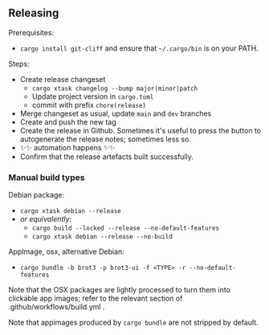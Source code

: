## Releasing

Prerequisites:

- `cargo install git-cliff` and ensure that `~/.cargo/bin` is on your PATH.

Steps:

- Create release changeset
  - `cargo xtask changelog --bump major|minor|patch`
  - Update project version in `cargo.toml`
  - commit with prefix `chore(release)`
- Merge changeset as usual, update `main` and `dev` branches
- Create and push the new tag
- Create the release in Github. Sometimes it's useful to press the button to autogenerate the release notes; sometimes less so.
- ✨✨ automation happens ✨✨
- Confirm that the release artefacts built successfully.

### Manual build types

Debian package:

- `cargo xtask debian --release`
- _or equivalently:_
  - `cargo build --locked --release --no-default-features`
  - `cargo xtask debian --release --no-build`

AppImage, osx, alternative Debian:

- `cargo bundle -b brot3 -p brot3-ui -f <TYPE> -r --no-default-features`

Note that the OSX packages are lightly processed to turn them into clickable app images; refer to the relevant section of .github/workflows/build.yml .

Note that appimages produced by `cargo bundle` are not stripped by default.
